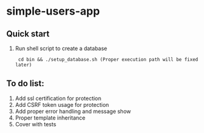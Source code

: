 # simple-users-app

## Quick start

1. Run shell script to create a database 

        cd bin && ./setup_database.sh (Proper execution path will be fixed later)
        
## To do list:

1. Add ssl certification for protection
2. Add CSRF token usage for protection
3. Add proper error handling and message show
4. Proper template inheritance
5. Cover with tests
